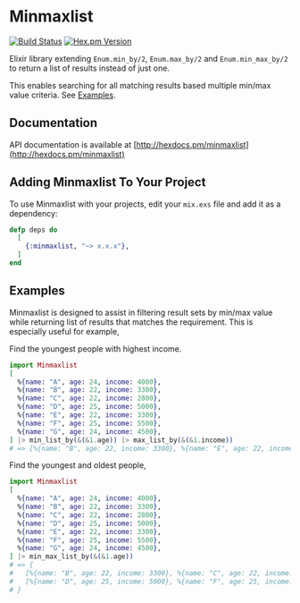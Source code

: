 Minmaxlist
========
[![Build Status](https://travis-ci.org/seantanly/elixir-minmaxlist.svg?branch=master)](https://travis-ci.org/seantanly/elixir-minmaxlist)
[![Hex.pm Version](http://img.shields.io/hexpm/v/minmaxlist.svg?style=flat)](https://hex.pm/packages/minmaxlist)

Elixir library extending `Enum.min_by/2`, `Enum.max_by/2` and `Enum.min_max_by/2` to return a list of results instead of just one.

This enables searching for all matching results based multiple min/max value criteria. See [Examples](#Examples).


## Documentation

API documentation is available at [http://hexdocs.pm/minmaxlist](http://hexdocs.pm/minmaxlist)

## Adding Minmaxlist To Your Project

To use Minmaxlist with your projects, edit your `mix.exs` file and add it as a dependency:

```elixir
defp deps do
  [
    {:minmaxlist, "~> x.x.x"},
  ]
end
```

## Examples

Minmaxlist is designed to assist in filtering result sets by min/max value while returning list of results that matches the requirement. This is especially useful for example, 


Find the youngest people with highest income.

```elixir
import Minmaxlist
[
  %{name: "A", age: 24, income: 4000},
  %{name: "B", age: 22, income: 3300},
  %{name: "C", age: 22, income: 2800},
  %{name: "D", age: 25, income: 5000},
  %{name: "E", age: 22, income: 3300},
  %{name: "F", age: 25, income: 5500},
  %{name: "G", age: 24, income: 4500},
] |> min_list_by(&(&1.age)) |> max_list_by(&(&1.income))
# => [%{name: "B", age: 22, income: 3300}, %{name: "E", age: 22, income: 3300}]
```

Find the youngest and oldest people,

```elixir
import Minmaxlist
[
  %{name: "A", age: 24, income: 4000},
  %{name: "B", age: 22, income: 3300},
  %{name: "C", age: 22, income: 2800},
  %{name: "D", age: 25, income: 5000},
  %{name: "E", age: 22, income: 3300},
  %{name: "F", age: 25, income: 5500},
  %{name: "G", age: 24, income: 4500},
] |> min_max_list_by(&(&1.age)) 
# => {
#   [%{name: "B", age: 22, income: 3300}, %{name: "C", age: 22, income: 2800}, %{name: "E", age: 22, income: 3300}],
#   [%{name: "D", age: 25, income: 5000}, %{name: "F", age: 25, income: 5500}]
# }
```

